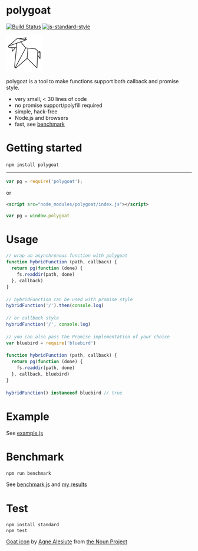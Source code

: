 polygoat
========

[![Build Status](https://img.shields.io/travis/sonnyp/polygoat/master.svg?style=flat-square)](https://travis-ci.org/sonnyp/polygoat/branches)
[![js-standard-style](https://img.shields.io/badge/code%20style-standard-brightgreen.svg?style=flat-square)](http://standardjs.com/)

![logo](./logo.png)

polygoat is a tool to make functions support both callback and promise style.

* very small, < 30 lines of code
* no promise support/polyfill required
* simple, hack-free
* Node.js and browsers
* fast, see [benchmark](#benchmark)

# Getting started


`npm install polygoat`

----

```javascript
var pg = require('polygoat');
```

or

```xml
<script src="node_modules/polygoat/index.js"></script>
```
```javascript
var pg = window.polygoat
```

# Usage

```js
// wrap an asynchronous function with polygoat
function hybridFunction (path, callback) {
  return pg(function (done) {
    fs.readdir(path, done)
  }, callback)
}

// hybridFunction can be used with promise style
hybridFunction('/').then(console.log)

// or callback style
hybridFunction('/', console.log)

// you can also pass the Promise implementation of your choice
var bluebird = require('bluebird')

function hybridFunction (path, callback) {
  return pg(function (done) {
    fs.readdir(path, done)
  }, callback, bluebird)
}

hybridFunction() instanceof bluebird // true
```

# Example

See [example.js](https://github.com/sonnyp/polygoat/blob/master/example.js)

# Benchmark

`npm run benchmark`

See [benchmark.js](https://github.com/sonnyp/polygoat/blob/master/benchmark.js) and [my results](https://github.com/sonnyp/polygoat/pull/4#issue-148563973)

# Test

```
npm install standard
npm test
```

[Goat icon](https://thenounproject.com/term/goat/301185/) by [Agne Alesiute](https://thenounproject.com/grrrauf) from [the Noun Project](https://thenounproject.com)
